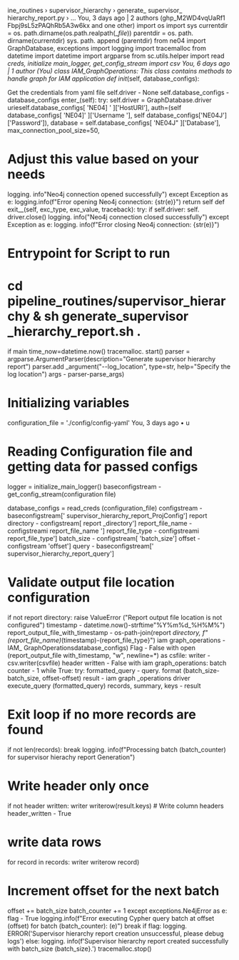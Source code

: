 ine_routines › supervisor_hierarchy ›
generate_ supervisor_ hierarchy_report.py › ...
You, 3 days ago | 2 authors (ghp_M2WD4vqUaRf1 Fbpj9sL5zPAQhRb5A3w6kx and one other)
import os import sys
currentdir = os. path.dirname(os.path.realpath(__file_))
parentdir = os. path. dirname(currentdir)
sys. path. append (parentdir) from ne04 import GraphDatabase, exceptions import logging import tracemalloc from datetime import datetime import argparse
from sc.utils.helper import read _creds, initialize main_logger, get_config_stream import csv
You, 6 days ago | 1 author (You) class IAM_GraphOperations:
This class contains methods to handle graph for IAM application
def init_(self, database_configs):

Get the credentials from yaml file
self.driver - None self.database_configs - database_configs
enter_(self):
try:
self.driver = GraphDatabase.driver
urieself.database_configs[ 'NE04] ' ]['HostURI'],
auth=(self database_configs[ 'NE04]' ]['Username '],
self database_configs['NE04J']['Password']),
database = self.database_configs[ 'NE04J" ]['Database'],
max_connection_pool_size=50,
# Adjust this value based on your needs
logging. info"Neo4j connection opened successfully")
except Exception as e:
logging.info(f"Error opening Neo4j connection: {str(e)}")
return self
def
exit__(self, exc_type, exc_value, traceback):
try:
if self.driver:
self. driver.close()
logging. info("Neo4j connection closed successfully")
except Exception as e:
logging. info(f"Error closing Neo4j connection: {str(e)}")
# Entrypoint for Script to run
# cd pipeline_routines/supervisor_hierarchy & sh generate_supervisor _hierarchy_report.sh .
if
main
time_now=datetime.now()
tracemalloc. start()
parser = argparse.ArgumentParser(description="Generate supervisor hierarchy report")
parser.add _argument("--log_location", type=str, help="Specify the log location") args - parser-parse_args)
# Initializing variables
configuration_file = './config/config-yaml'
You, 3 days ago • u
# Reading Configuration file and getting data for passed configs
logger = initialize_main_logger()
baseconfigstream - get_config_stream(configuration file)


database_configs = read_creds (configuration_file)
configstream - baseconfigstream[' supervisor_hierarchy_report_ProjConfig'] report directory - configstream[
report _directory']
report_file_name - configstreami
report_file_name ']
report_file_type - configstreami report_file_type'] batch_size - configstream[ 'batch_size'] offset - configstream 'offset']
query - baseconfigstream[' supervisor_hierarchy_report_query']
# Validate output file location configuration
if not report directory:
raise ValueError ("Report output file location is not configured")
timestamp - datetime.now()-strftime"%Y%m%d_%H%M%")
report_output_file_with_timestamp - os-path-join(report _directory, f"(report_file_name)_(timestamp)-(report_file_type}")
iam graph_operations - IAM_ GraphOperationsdatabase_configs)
Flag - False
with open (report_output_file with_timestamp,
"w", newline=*) as csfile:
writer - csv.writer(csvfile)
header written - False with iam graph_operations:
batch counter - 1
while True:
try:
formatted_query - query. format (batch_size-batch_size, offset-offset) result - iam graph _operations driver execute_query (formatted_query) records, summary, keys - result
# Exit loop if no more records are found
if not len(records):
break
logging. info(f"Processing batch (batch_counter) for supervisor hierachy report Generation")
# Write header only once
if not header written:
writer writerow(result.keys) # Write column headers header_written - True
# write data rows
for record in records:
writer writerow record)
# Increment offset for the next batch
offset += batch_size batch_counter += 1
except exceptions.Ne4jError as e:
flag - True
logging.info(f"Error executing Cypher query batch at offset (offset) for batch (batch_counter): (e)") break
if flag:
logging. ERROR('Supervisor hierarchy report creation unsuccessful, please debug logs') else:
logging. info(f'Supervisor hierarchy report created successfully with batch_size (batch_size}.') tracemalloc.stop()